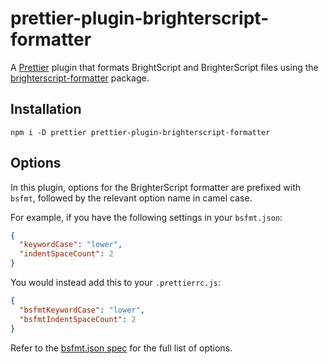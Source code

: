 # prettier-plugin-brighterscript-formatter

A [Prettier] plugin that formats BrightScript and BrighterScript files using the [brighterscript-formatter] package.

[prettier]: https://github.com/prettier/prettier
[brighterscript-formatter]: https://github.com/rokucommunity/brighterscript-formatter

## Installation

```console
npm i -D prettier prettier-plugin-brighterscript-formatter
```

## Options

In this plugin, options for the BrighterScript formatter are prefixed with `bsfmt`, followed by the relevant option name in camel case.

For example, if you have the following settings in your `bsfmt.json`:

```json
{
  "keywordCase": "lower",
  "indentSpaceCount": 2
}
```

You would instead add this to your `.prettierrc.js`:

```json
{
  "bsfmtKeywordCase": "lower",
  "bsfmtIndentSpaceCount": 2
}
```

Refer to the [bsfmt.json spec](https://github.com/rokucommunity/brighterscript-formatter#bsfmtjson-options) for the full list of options.
